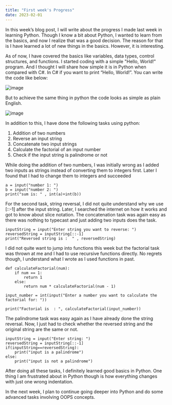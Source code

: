 ```yaml
---
title: "First week's Progress"
date: 2023-02-01
---
```


In this week’s blog post, I will write about the progress I made last week in learning Python. Though I know a bit about Python, I wanted to learn from the basics, and now I realize that was a good decision. The reason for that is I have learned a lot of new things in the basics. However, it is interesting.

As of now, I have covered the basics like variables, data types, control structures, and functions. I started coding with a simple "Hello, World!" program. And I thought I will share how simple it is in Python when compared with C#.
In C# if you want to print “Hello, World!”. You can write the code like below:

![image](https://user-images.githubusercontent.com/113061137/216233292-a5a149cf-799a-455b-a580-8ba37c725b06.png)

But to achieve the same thing in python the code looks as simple as plain English.

![image](https://user-images.githubusercontent.com/113061137/216228790-26207ffd-1517-4d53-889d-6954f95e2ced.png)

In addition to this, I have done the following tasks using python:

1.	Addition of two numbers
2.	Reverse an input string
3.	Concatenate two input strings
4.	Calculate the factorial of an input number
5.	Check if the input string is palindrome or not


While doing the addition of two numbers, I was initially wrong as I added two inputs as strings instead of converting them to integers first. Later I found that I had to change them to integers and succeeded
```
a = input("number 1: ")
b = input("number 2: ")
print("sum is: " , int(a)+int(b))
```
For the second task, string reversal, I did not quite understand why we use [::-1] after the input string. Later, I searched the internet on how it works and got to know about slice notation. The concatenation task was again easy as there was nothing to typecast and just adding two inputs does the task. 
```
inputString = input("Enter string you want to reverse: ")
reversedString = inputString[::-1]
print("Reversed string is :  " , reversedString)
```

I did not quite want to jump into functions this week but the factorial task was thrown at me and I had to use recursive functions directly. No regrets though, I understand what I wrote as I used functions in past. 

```
def calculateFactorial(num):
    if num == 1:
        return 1
    else:
        return num * calculateFactorial(num - 1)

input_number = int(input("Enter a number you want to calculate the factorial for: "))

print("Factorial is  : ", calculateFactorial(input_number))
```

The palindrome task was easy again as I have already done the string reversal. Now, I just had to check whether the reversed string and the original string are the same or not.

```
inputString = input("Enter string: ")
reversedString = inputString[::-1]
if(inputString==reversedString):
    print("input is a palindrome")
else:
    print("input is not a palindrome")
 ```

After doing all these tasks, I definitely learned good basics in Python. One thing I am frustrated about in Python though is how everything changes with just one wrong indentation. 

In the next week, I plan to continue going deeper into Python and do some advanced tasks involving OOPS concepts.
